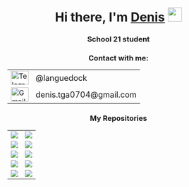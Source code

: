 <!-- Приветствие -->
<h1 align="center">Hi there, I'm <a href="https://github.com/Gearhead-Brandon" target="_blank">Denis</a>
<img src="https://github.com/blackcater/blackcater/raw/main/images/Hi.gif" height="32"/></h1>
<h3 align="center">School 21 student</h3>

<!-- Контакты -->
<div align="center">
  <h3>Contact with me:</h3>
  <table>
    <tr>
      <td>
        <a href="https://t.me/languedock" target="_blank" style="text-decoration: none;">
          <img src="https://upload.wikimedia.org/wikipedia/commons/thumb/8/82/Telegram_logo.svg/1200px-Telegram_logo.svg.png" alt="Telegram logo" width="40" height="32">
        </a>
      </td>
      <td>
        <a href="https://t.me/languedock" target="_blank" style="text-decoration: none;">
          <span style="font-size: 18px; vertical-align: middle;">@languedock</span>
        </a>
      </td>
    </tr>
      <td>
        <a href="mailto:gabilov1997@gmail.com" style="text-decoration: none;">
          <img src="https://logo-base.com/logo/gmail_logo_icon.png" alt="Gmail logo" width="40" height="32">
        </a>
      </td>
      <td>
        <a href="mailto:denis.tga0704@gmail.com" style="text-decoration: none;">
          <span style="font-size: 18px; vertical-align: middle;">denis.tga0704@gmail.com</span>
        </a>
      </td>
    </tr>
  </table>
</div>

<!-- Языки и инструменты -->
<!-- <p align="center">
  <h3 align="center">Languages and Tools</h3>
  <p>
    <a href="https://www.cprogramming.com/">
      <img src="https://img.shields.io/badge/C-%2300599C.svg?style=for-the-badge&logo=c&logoColor=white" />
    </a>
    <a href="https://www.cplusplus.com/">
      <img src="https://img.shields.io/badge/C%2B%2B-00599C?style=for-the-badge&logo=c%2B%2B&logoColor=white" />
    </a>
    <a href="https://www.gnu.org/software/bash/">
      <img src="https://img.shields.io/badge/Bash-%234EAA25.svg?style=for-the-badge&logo=gnu-bash&logoColor=white" />
    </a>
    <a href="https://www.postgresql.org/">
      <img src="https://img.shields.io/badge/PostgreSQL-%23316192.svg?style=for-the-badge&logo=postgresql&logoColor=white" />
    </a>
    <a href="https://www.qt.io/">
      <img src="https://img.shields.io/badge/Qt-%23217346.svg?style=for-the-badge&logo=Qt&logoColor=white" />
    </a>
    <a href="https://cmake.org/">
      <img src="https://img.shields.io/badge/CMake-%23008FBA.svg?style=for-the-badge&logo=cmake&logoColor=white" />
    </a>
    <a href="https://www.linux.org/">
      <img src="https://img.shields.io/badge/Linux-FCC624?style=for-the-badge&logo=linux&logoColor=black" />
    </a>
    <a href="https://github.com/features/actions">
      <img src="https://img.shields.io/badge/CICD-2088FF?style=for-the-badge&logo=github-actions&logoColor=white" />
    </a>
    <a href="https://grafana.com/">
      <img src="https://img.shields.io/badge/Grafana-%23F46800.svg?style=for-the-badge&logo=grafana&logoColor=white" />
    </a>
    <a href="https://prometheus.io/">
      <img src="https://img.shields.io/badge/Prometheus-E6522C?style=for-the-badge&logo=Prometheus&logoColor=white" />
    </a>
    <a href="https://www.docker.com/">
      <img src="https://img.shields.io/badge/Docker-%230db7ed.svg?style=for-the-badge&logo=docker&logoColor=white" />
    </a>
  </p>
</p> -->

<!-- Статистика -->
<!-- <p align="center">
  <h3 align="center"></h3>
  <table>
    <tr>
      <td align="center">
          <img height="200" src="https://github-readme-stats.vercel.app/api/top-langs?username=Gearhead-Brandon&layout=compact&langs_count=12&card_width=580&theme=algolia" />
        </a>
      </td>
    </tr>
  </table>
</p> -->

<!-- Репозитории -->
<p align="center">
  <h3 align="center">My Repositories</h3>
  <table>
    <tr>
      <td align="center">
        <a href="https://github.com/Gearhead-Brandon/JAVA_Tic_Tac_Toe_Spring_Boot_Simple">
          <img src="https://github-readme-stats.vercel.app/api/pin/?username=Gearhead-Brandon&repo=JAVA_Tic_Tac_Toe_Spring_Boot_Simple&theme=algolia" />
        </a>
      </td>
       <td align="center">
        <a href="https://github.com/Gearhead-Brandon/JAVA_Tic_Tac_Toe_Spring_Boot_Security">
          <img src="https://github-readme-stats.vercel.app/api/pin/?username=Gearhead-Brandon&repo=JAVA_Tic_Tac_Toe_Spring_Boot_Security&theme=algolia" />
        </a>
      </td>
    </tr>
    <tr>
      <td align="center">
        <a href="https://github.com/Gearhead-Brandon/JAVA_Rogue">
          <img src="https://github-readme-stats.vercel.app/api/pin/?username=Gearhead-Brandon&repo=JAVA_Rogue&theme=algolia" />
        </a>
      </td>
      <td align="center">
        <a href="https://github.com/Gearhead-Brandon/CPP_3DViewer_v2.0">
          <img src="https://github-readme-stats.vercel.app/api/pin/?username=Gearhead-Brandon&repo=CPP_3DViewer_v2.0&theme=algolia" />
        </a>
    </tr>
    <tr>
      <td align="center">
        <a href="https://github.com/Gearhead-Brandon/CPP_Containers">
          <img src="https://github-readme-stats.vercel.app/api/pin/?username=Gearhead-Brandon&repo=CPP_Containers&theme=algolia" />
        </a>
      </td>
      </td>
       <td align="center">
        <a href="https://github.com/Gearhead-Brandon/CPP_BrickGame_v2.0">
          <img src="https://github-readme-stats.vercel.app/api/pin/?username=Gearhead-Brandon&repo=CPP_BrickGame_v2.0&theme=algolia" />
        </a>
      </td>
    </tr>
    <tr>
      <td align="center">
        <a href="https://github.com/Gearhead-Brandon/CPP_Maze">
          <img src="https://github-readme-stats.vercel.app/api/pin/?username=Gearhead-Brandon&repo=CPP_Maze&theme=algolia" />
        </a>
      </td>
      <td align="center">
        <a href="https://github.com/Gearhead-Brandon/C_decimal">
          <img src="https://github-readme-stats.vercel.app/api/pin/?username=Gearhead-Brandon&repo=C_decimal&theme=algolia" />
        </a>
      </td>
    </tr>
    <tr>
      <td align="center">
        <a href="https://github.com/Gearhead-Brandon/DO6_GITLAB_CICD">
          <img src="https://github-readme-stats.vercel.app/api/pin/?username=Gearhead-Brandon&repo=DO6_GITLAB_CICD&theme=algolia" />
        </a>
      </td>
      <td align="center">
        <a href="https://github.com/Gearhead-Brandon/C_SmartCalc0">
          <img src="https://github-readme-stats.vercel.app/api/pin/?username=Gearhead-Brandon&repo=C_SmartCalc&theme=algolia" />
        </a>
      </td>
    </tr>
  </table>
</p>